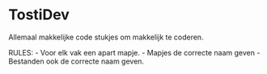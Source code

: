 # TostiDev
Allemaal makkelijke code stukjes om makkelijk te coderen.


RULES:
    - Voor elk vak een apart mapje.
    - Mapjes de correcte naam geven
    - Bestanden ook de correcte naam geven.

